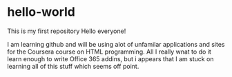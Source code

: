 # hello-world
This is my first repository
Hello everyone!

I am learning github and will be using alot of unfamilar applications and sites for the Coursera course on HTML programming.  All I really wnat to do it learn enough to write Office 365 addins, but i appears that I am stuck on learning all of this stuff which seems off point.
